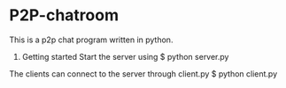 # P2P-chatroom
This is a p2p chat program written in python.

1. Getting started
Start the server using
            $ python server.py
            
            
The clients can connect to the server through client.py
            $ python client.py
